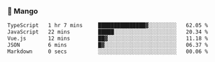 ### 🥭 Mango

<!--START_SECTION:waka-->

```txt
TypeScript   1 hr 7 mins     ███████████████▓░░░░░░░░░   62.05 %
JavaScript   22 mins         █████░░░░░░░░░░░░░░░░░░░░   20.34 %
Vue.js       12 mins         ██▓░░░░░░░░░░░░░░░░░░░░░░   11.18 %
JSON         6 mins          █▓░░░░░░░░░░░░░░░░░░░░░░░   06.37 %
Markdown     0 secs          ░░░░░░░░░░░░░░░░░░░░░░░░░   00.06 %
```

<!--END_SECTION:waka-->
